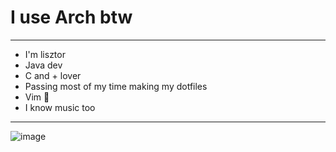 # I use Arch btw
--------------------------------------------
- I'm lisztor
- Java dev
- C and + lover
- Passing most of my time making my dotfiles
- Vim 🤍
- I know music too
--------------------------------------------
![image](https://github.com/user-attachments/assets/20b224b1-67f2-4338-9774-97e5d382969d)
